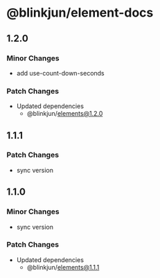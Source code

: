 # @blinkjun/element-docs

## 1.2.0

### Minor Changes

-   add use-count-down-seconds

### Patch Changes

-   Updated dependencies
    -   @blinkjun/elements@1.2.0

## 1.1.1

### Patch Changes

-   sync version

## 1.1.0

### Minor Changes

-   sync version

### Patch Changes

-   Updated dependencies
    -   @blinkjun/elements@1.1.1
